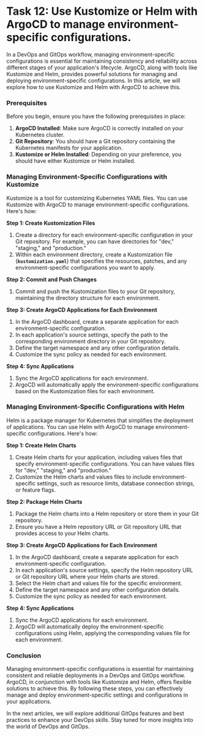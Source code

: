 # Task 12: Use Kustomize or Helm with ArgoCD to manage environment-specific configurations.

In a DevOps and GitOps workflow, managing environment-specific configurations is essential for maintaining consistency and reliability across different stages of your application's lifecycle. ArgoCD, along with tools like Kustomize and Helm, provides powerful solutions for managing and deploying environment-specific configurations. In this article, we will explore how to use Kustomize and Helm with ArgoCD to achieve this.

### **Prerequisites**

Before you begin, ensure you have the following prerequisites in place:

1. **ArgoCD Installed**: Make sure ArgoCD is correctly installed on your Kubernetes cluster.
2. **Git Repository**: You should have a Git repository containing the Kubernetes manifests for your application.
3. **Kustomize or Helm Installed**: Depending on your preference, you should have either Kustomize or Helm installed.

### **Managing Environment-Specific Configurations with Kustomize**

Kustomize is a tool for customizing Kubernetes YAML files. You can use Kustomize with ArgoCD to manage environment-specific configurations. Here's how:

**Step 1: Create Kustomization Files**

1. Create a directory for each environment-specific configuration in your Git repository. For example, you can have directories for "dev," "staging," and "production."
2. Within each environment directory, create a Kustomization file (**`kustomization.yaml`**) that specifies the resources, patches, and any environment-specific configurations you want to apply.

**Step 2: Commit and Push Changes**

1. Commit and push the Kustomization files to your Git repository, maintaining the directory structure for each environment.

**Step 3: Create ArgoCD Applications for Each Environment**

1. In the ArgoCD dashboard, create a separate application for each environment-specific configuration.
2. In each application's source settings, specify the path to the corresponding environment directory in your Git repository.
3. Define the target namespace and any other configuration details.
4. Customize the sync policy as needed for each environment.

**Step 4: Sync Applications**

1. Sync the ArgoCD applications for each environment.
2. ArgoCD will automatically apply the environment-specific configurations based on the Kustomization files for each environment.

### **Managing Environment-Specific Configurations with Helm**

Helm is a package manager for Kubernetes that simplifies the deployment of applications. You can use Helm with ArgoCD to manage environment-specific configurations. Here's how:

**Step 1: Create Helm Charts**

1. Create Helm charts for your application, including values files that specify environment-specific configurations. You can have values files for "dev," "staging," and "production."
2. Customize the Helm charts and values files to include environment-specific settings, such as resource limits, database connection strings, or feature flags.

**Step 2: Package Helm Charts**

1. Package the Helm charts into a Helm repository or store them in your Git repository.
2. Ensure you have a Helm repository URL or Git repository URL that provides access to your Helm charts.

**Step 3: Create ArgoCD Applications for Each Environment**

1. In the ArgoCD dashboard, create a separate application for each environment-specific configuration.
2. In each application's source settings, specify the Helm repository URL or Git repository URL where your Helm charts are stored.
3. Select the Helm chart and values file for the specific environment.
4. Define the target namespace and any other configuration details.
5. Customize the sync policy as needed for each environment.

**Step 4: Sync Applications**

1. Sync the ArgoCD applications for each environment.
2. ArgoCD will automatically deploy the environment-specific configurations using Helm, applying the corresponding values file for each environment.

### **Conclusion**

Managing environment-specific configurations is essential for maintaining consistent and reliable deployments in a DevOps and GitOps workflow. ArgoCD, in conjunction with tools like Kustomize and Helm, offers flexible solutions to achieve this. By following these steps, you can effectively manage and deploy environment-specific settings and configurations in your applications.

In the next articles, we will explore additional GitOps features and best practices to enhance your DevOps skills. Stay tuned for more insights into the world of DevOps and GitOps.